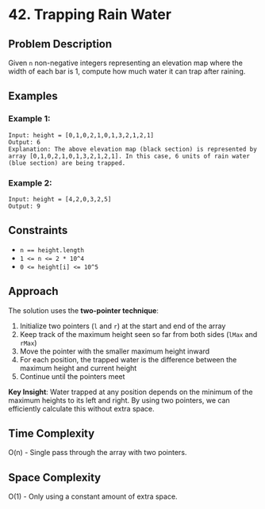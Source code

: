# 42. Trapping Rain Water

## Problem Description

Given `n` non-negative integers representing an elevation map where the width of each bar is 1, compute how much water it can trap after raining.

## Examples

### Example 1:
```
Input: height = [0,1,0,2,1,0,1,3,2,1,2,1]
Output: 6
Explanation: The above elevation map (black section) is represented by array [0,1,0,2,1,0,1,3,2,1,2,1]. In this case, 6 units of rain water (blue section) are being trapped.
```

### Example 2:
```
Input: height = [4,2,0,3,2,5]
Output: 9
```

## Constraints

- `n == height.length`
- `1 <= n <= 2 * 10^4`
- `0 <= height[i] <= 10^5`

## Approach

The solution uses the **two-pointer technique**:

1. Initialize two pointers (`l` and `r`) at the start and end of the array
2. Keep track of the maximum height seen so far from both sides (`lMax` and `rMax`)
3. Move the pointer with the smaller maximum height inward
4. For each position, the trapped water is the difference between the maximum height and current height
5. Continue until the pointers meet

**Key Insight**: Water trapped at any position depends on the minimum of the maximum heights to its left and right. By using two pointers, we can efficiently calculate this without extra space.

## Time Complexity

O(n) - Single pass through the array with two pointers.

## Space Complexity

O(1) - Only using a constant amount of extra space.

